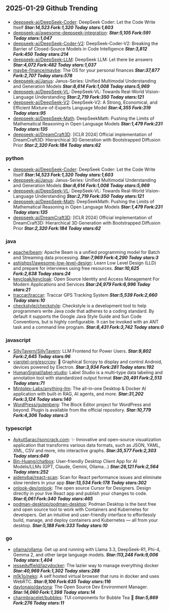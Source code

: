 ## 2025-01-29 Github Trending

### 
* [deepseek-ai/DeepSeek-Coder](https://github.com/deepseek-ai/DeepSeek-Coder): DeepSeek Coder: Let the Code Write Itself ***Star:14,523 Fork:1,320 Today stars:1,603***
* [deepseek-ai/awesome-deepseek-integration](https://github.com/deepseek-ai/awesome-deepseek-integration):  ***Star:5,105 Fork:591 Today stars:1,047***
* [deepseek-ai/DeepSeek-Coder-V2](https://github.com/deepseek-ai/DeepSeek-Coder-V2): DeepSeek-Coder-V2: Breaking the Barrier of Closed-Source Models in Code Intelligence ***Star:3,812 Fork:450 Today stars:214***
* [deepseek-ai/DeepSeek-LLM](https://github.com/deepseek-ai/DeepSeek-LLM): DeepSeek LLM: Let there be answers ***Star:4,072 Fork:482 Today stars:1,037***
* [maybe-finance/maybe](https://github.com/maybe-finance/maybe): The OS for your personal finances ***Star:37,877 Fork:2,707 Today stars:578***
* [deepseek-ai/Janus](https://github.com/deepseek-ai/Janus): Janus-Series: Unified Multimodal Understanding and Generation Models ***Star:8,614 Fork:1,008 Today stars:5,969***
* [deepseek-ai/DeepSeek-VL](https://github.com/deepseek-ai/DeepSeek-VL): DeepSeek-VL: Towards Real-World Vision-Language Understanding ***Star:2,719 Fork:350 Today stars:121***
* [deepseek-ai/DeepSeek-V2](https://github.com/deepseek-ai/DeepSeek-V2): DeepSeek-V2: A Strong, Economical, and Efficient Mixture-of-Experts Language Model ***Star:4,355 Fork:319 Today stars:95***
* [deepseek-ai/DeepSeek-Math](https://github.com/deepseek-ai/DeepSeek-Math): DeepSeekMath: Pushing the Limits of Mathematical Reasoning in Open Language Models ***Star:1,479 Fork:231 Today stars:135***
* [deepseek-ai/DreamCraft3D](https://github.com/deepseek-ai/DreamCraft3D): [ICLR 2024] Official implementation of DreamCraft3D: Hierarchical 3D Generation with Bootstrapped Diffusion Prior ***Star:2,320 Fork:184 Today stars:62***

### python
* [deepseek-ai/DeepSeek-Coder](https://github.com/deepseek-ai/DeepSeek-Coder): DeepSeek Coder: Let the Code Write Itself ***Star:14,523 Fork:1,320 Today stars:1,603***
* [deepseek-ai/Janus](https://github.com/deepseek-ai/Janus): Janus-Series: Unified Multimodal Understanding and Generation Models ***Star:8,614 Fork:1,008 Today stars:5,969***
* [deepseek-ai/DeepSeek-VL](https://github.com/deepseek-ai/DeepSeek-VL): DeepSeek-VL: Towards Real-World Vision-Language Understanding ***Star:2,719 Fork:350 Today stars:121***
* [deepseek-ai/DeepSeek-Math](https://github.com/deepseek-ai/DeepSeek-Math): DeepSeekMath: Pushing the Limits of Mathematical Reasoning in Open Language Models ***Star:1,479 Fork:231 Today stars:135***
* [deepseek-ai/DreamCraft3D](https://github.com/deepseek-ai/DreamCraft3D): [ICLR 2024] Official implementation of DreamCraft3D: Hierarchical 3D Generation with Bootstrapped Diffusion Prior ***Star:2,320 Fork:184 Today stars:62***

### java
* [apache/beam](https://github.com/apache/beam): Apache Beam is a unified programming model for Batch and Streaming data processing. ***Star:7,969 Fork:4,290 Today stars:3***
* [ashishps1/awesome-low-level-design](https://github.com/ashishps1/awesome-low-level-design): Learn Low Level Design (LLD) and prepare for interviews using free resources. ***Star:10,625 Fork:2,638 Today stars:24***
* [keycloak/keycloak](https://github.com/keycloak/keycloak): Open Source Identity and Access Management For Modern Applications and Services ***Star:24,979 Fork:6,996 Today stars:21***
* [traccar/traccar](https://github.com/traccar/traccar): Traccar GPS Tracking System ***Star:5,539 Fork:2,660 Today stars:10***
* [checkstyle/checkstyle](https://github.com/checkstyle/checkstyle): Checkstyle is a development tool to help programmers write Java code that adheres to a coding standard. By default it supports the Google Java Style Guide and Sun Code Conventions, but is highly configurable. It can be invoked with an ANT task and a command line program. ***Star:8,431 Fork:3,742 Today stars:0***

### javascript
* [SillyTavern/SillyTavern](https://github.com/SillyTavern/SillyTavern): LLM Frontend for Power Users. ***Star:9,802 Fork:2,645 Today stars:96***
* [viarotel-org/escrcpy](https://github.com/viarotel-org/escrcpy): 📱 Graphical Scrcpy to display and control Android, devices powered by Electron. ***Star:3,934 Fork:281 Today stars:192***
* [HumanSignal/label-studio](https://github.com/HumanSignal/label-studio): Label Studio is a multi-type data labeling and annotation tool with standardized output format ***Star:20,491 Fork:2,513 Today stars:71***
* [Mintplex-Labs/anything-llm](https://github.com/Mintplex-Labs/anything-llm): The all-in-one Desktop & Docker AI application with built-in RAG, AI agents, and more. ***Star:31,202 Fork:3,124 Today stars:140***
* [WordPress/gutenberg](https://github.com/WordPress/gutenberg): The Block Editor project for WordPress and beyond. Plugin is available from the official repository. ***Star:10,779 Fork:4,306 Today stars:3***

### typescript
* [AykutSarac/jsoncrack.com](https://github.com/AykutSarac/jsoncrack.com): ✨ Innovative and open-source visualization application that transforms various data formats, such as JSON, YAML, XML, CSV and more, into interactive graphs. ***Star:35,577 Fork:2,303 Today stars:649***
* [Bin-Huang/chatbox](https://github.com/Bin-Huang/chatbox): User-friendly Desktop Client App for AI Models/LLMs (GPT, Claude, Gemini, Ollama...) ***Star:26,121 Fork:2,564 Today stars:252***
* [aidenybai/react-scan](https://github.com/aidenybai/react-scan): Scan for React performance issues and eliminate slow renders in your app ***Star:13,534 Fork:178 Today stars:302***
* [onlook-dev/onlook](https://github.com/onlook-dev/onlook): The open source Cursor for Designers. Design directly in your live React app and publish your changes to code. ***Star:6,061 Fork:340 Today stars:465***
* [podman-desktop/podman-desktop](https://github.com/podman-desktop/podman-desktop): Podman Desktop is the best free and open source tool to work with Containers and Kubernetes for developers. Get an intuitive and user-friendly interface to effortlessly build, manage, and deploy containers and Kubernetes — all from your desktop. ***Star:5,188 Fork:333 Today stars:10***

### go
* [ollama/ollama](https://github.com/ollama/ollama): Get up and running with Llama 3.3, DeepSeek-R1, Phi-4, Gemma 2, and other large language models. ***Star:113,248 Fork:9,006 Today stars:1,404***
* [jesseduffield/lazydocker](https://github.com/jesseduffield/lazydocker): The lazier way to manage everything docker ***Star:40,969 Fork:1,302 Today stars:288***
* [m1k1o/neko](https://github.com/m1k1o/neko): A self hosted virtual browser that runs in docker and uses WebRTC. ***Star:9,106 Fork:635 Today stars:116***
* [daytonaio/daytona](https://github.com/daytonaio/daytona): The Open Source Dev Environment Manager. ***Star:14,060 Fork:1,398 Today stars:14***
* [charmbracelet/bubbles](https://github.com/charmbracelet/bubbles): TUI components for Bubble Tea 🫧 ***Star:5,869 Fork:276 Today stars:11***
